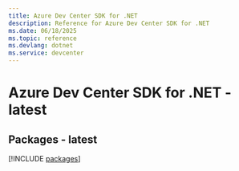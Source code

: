 ```yaml
---
title: Azure Dev Center SDK for .NET
description: Reference for Azure Dev Center SDK for .NET
ms.date: 06/18/2025
ms.topic: reference
ms.devlang: dotnet
ms.service: devcenter
---
```

# Azure Dev Center SDK for .NET - latest
## Packages - latest
[!INCLUDE [packages](dev-center-index.md)]